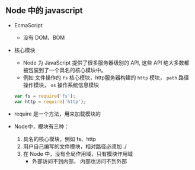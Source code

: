 ## Node 中的 javascript

- EcmaScript

  - 没有 DOM、BOM

- 核心模块

  - Node 为 JavaScript 提供了很多服务器级别的 API, 这些 API 绝大多数都被包装到了一个具名的核心模块中。
  - 例如 文件操作的 `fs` 核心模块，http服务器构建的 `http` 模块， `path` 路径操作模块， `os` 操作系统信息模块

  ```javascript
  var fs = require('fs');
  var http = require('http');
  ```

- require 是一个方法，用来加载模块的
- Node中，模块有三种：
  1. 具名的核心模块，例如 fs、http
  2. 用户自己编写的文件模块，相对路径必须加 ./
  3. 在 Node 中，没有全局作用域，只有模块作用域
     - 外部访问不到内部， 内部也访问不到外部